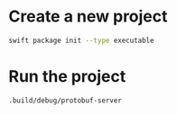 # Create a new project

```bash
swift package init --type executable
```

# Run the project

```bash
.build/debug/protobuf-server
```
